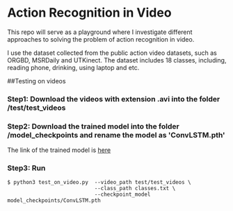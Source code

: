 # Action Recognition in Video

This repo will serve as a playground where I investigate different approaches to solving the problem of action recognition in video.

I use the dataset collected from the public action video datasets, such as ORGBD, MSRDaily and UTKinect. The dataset includes 18 classes, including, reading phone, drinking, using laptop and etc.


##Testing on videos
### Step1: Download the videos with extension .avi into the folder /test/test_videos
### Step2: Download the trained model into the folder /model_checkpoints and rename the model as 'ConvLSTM.pth' 

The link of the trained model is [here](https://drive.google.com/open?id=1DgHBWfYcjorhcsKg5aWgiXsQDeaHFrXf)

### Step3: Run
```
$ python3 test_on_video.py  --video_path test/test_videos \
                            --class_path classes.txt \
                            --checkpoint_model model_checkpoints/ConvLSTM.pth
```

